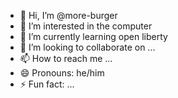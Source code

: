 - 👋 Hi, I’m @more-burger
- 👀 I’m interested in the computer
- 🌱 I’m currently learning open liberty
- 💞️ I’m looking to collaborate on ...
- 📫 How to reach me ...
- 😄 Pronouns: he/him
- ⚡ Fun fact: ...

<!---
more-burger/more-burger is a ✨ special ✨ repository because its `README.md` (this file) appears on your GitHub profile.
You can click the Preview link to take a look at your changes.
--->
